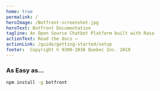 ```yaml
---
home: true
permalink: /
heroImage: /Botfront-screenshot.jpg
heroText: Botfront Documentation
tagline: An Open Source Chatbot Platform built with Rasa
actionText: Read the docs →
actionLink: /guide/getting-started/setup
footer:  Copyright © 9300-2038 Quebec Inc. 2019
---
```


### As Easy as...

```bash
npm install -g botfront 
```